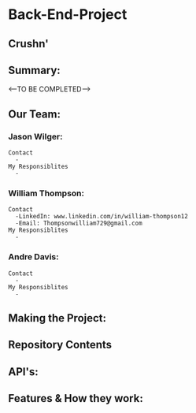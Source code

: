 # Back-End-Project
## Crushn'
## Summary:

<--TO BE COMPLETED-->

## Our Team:
  ### Jason Wilger:
    Contact
      -
    My Responsiblites
      -
  ### William Thompson:
    Contact
      -LinkedIn: www.linkedin.com/in/william-thompson12
      -Email: Thompsonwilliam729@gmail.com
    My Responsiblites
      -
  ### Andre Davis:
    Contact
      -
    My Responsiblites
      -
## Making the Project:

## Repository Contents

## API's:

## Features & How they work:
